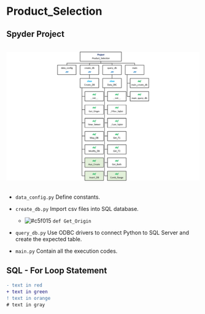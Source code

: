 # Product_Selection

## Spyder Project
<br>
<div align=center><img src="https://github.com/lclh813/Product_Selection/blob/master/0_Pic/P_0_Project_Structure.png"/></div>
<br>

- ```data_config.py``` Define constants.
- ```create_db.py``` Import csv files into SQL database.
  * ![#c5f015](https://placehold.it/15/c5f015/000000?text=+) `def Get_Origin`



- ```query_db.py``` Use ODBC drivers to connect Python to SQL Server and create the expected table.
- ```main.py``` Contain all the execution codes.

## SQL - For Loop Statement



```diff
- text in red
+ text in green
! text in orange
# text in gray
```
